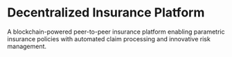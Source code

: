 # Decentralized Insurance Platform
 A blockchain-powered peer-to-peer insurance platform enabling parametric insurance policies with automated claim processing and innovative risk management.
